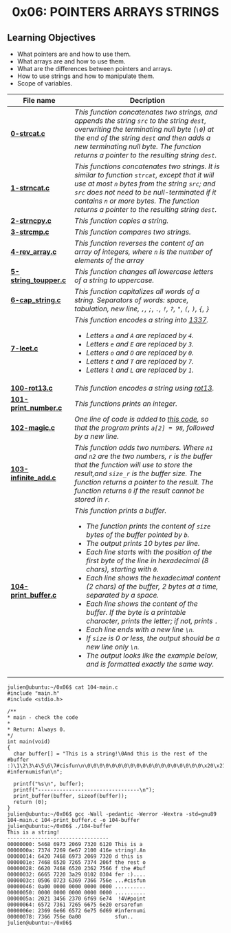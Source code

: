 <h1 align="center">0x06: POINTERS ARRAYS STRINGS</h1>

<h2>Learning Objectives</h2>
<ul>
  <li>What pointers are and how to use them.</li>
  <li>What arrays are and how to use them.</li>
  <li>What are the differences between pointers and arrays.</li>
  <li>How to use strings and how to manipulate them.</li>
  <li>Scope of variables.</li>
</ul>

|File name|Decription|
|---|---|
|[**0-strcat.c**](https://github.com/GM-Samuelstein/alx-low_level_programming/blob/master/0x06-pointers_arrays_strings/0-strcat.c)|*This function concatenates two strings, and appends the string `src` to the string `dest`, overwriting the terminating null byte (`\0`) at the end of the string `dest` and then adds a new terminating null byte. The function returns a pointer to the resulting string `dest`.*|
|[**1-strncat.c**](https://github.com/GM-Samuelstein/alx-low_level_programming/blob/master/0x06-pointers_arrays_strings/1-strncat.c)|*This functions concatenates two strings. It is similar to function `strcat`, except that it will use at most `n` bytes from the string `src`; and `src` does not need to be null-terminated if it contains `n` or more bytes. The function returns a pointer to the resulting string `dest`.*|
|[**2-strncpy.c**](https://github.com/GM-Samuelstein/alx-low_level_programming/blob/master/0x06-pointers_arrays_strings/2-strncpy.c)|*This function copies a string.*|
|[**3-strcmp.c**](https://github.com/GM-Samuelstein/alx-low_level_programming/blob/master/0x06-pointers_arrays_strings/3-strcmp.c)|*This function compares two strings.*|
|[**4-rev_array.c**](https://github.com/GM-Samuelstein/alx-low_level_programming/blob/master/0x06-pointers_arrays_strings/4-rev_array.c)|*This function reverses the content of an array of integers, where `n` is the number of elements of the array*|
|[**5-string_toupper.c**](https://github.com/GM-Samuelstein/alx-low_level_programming/blob/master/0x06-pointers_arrays_strings/5-string_toupper.c)|*This function changes all lowercase letters of a string to uppercase.*|
|[**6-cap_string.c**](https://github.com/GM-Samuelstein/alx-low_level_programming/blob/master/0x06-pointers_arrays_strings/6-cap_string.c)|*This function capitalizes all words of a string. Separators of words: space, tabulation, new line, `,`, `;`, `.`, `!`, `?`, `"`, `(`, `)`, `{`, `}`*|
|[**7-leet.c**](https://github.com/GM-Samuelstein/alx-low_level_programming/blob/master/0x06-pointers_arrays_strings/7-leet.c)|<em> This function encodes a string into [1337](https://en.wikipedia.org/wiki/Leet). <br> <ul> <li>Letters `a` and `A` are replaced by `4`.</li> <li>Letters `e` and `E` are replaced by `3`.</li> <li>Letters `o` and `O` are replaced by `0`. </li> <li>Letters `t` and `T` are replaced by `7`.</li> <li> Letters `l` and `L` are replaced by `1`. </li> </ul> </em>|
|[**100-rot13.c**](https://github.com/GM-Samuelstein/alx-low_level_programming/blob/master/0x06-pointers_arrays_strings/100-rot13.c)|*This function encodes a string using [rot13](https://en.wikipedia.org/wiki/ROT13).*|
|[**101-print_number.c**](https://github.com/GM-Samuelstein/alx-low_level_programming/blob/master/0x06-pointers_arrays_strings/101-print_number.c)|*This functions prints an integer.*|
|[**102-magic.c**](https://github.com/GM-Samuelstein/alx-low_level_programming/blob/master/0x06-pointers_arrays_strings/102-magic.c)|*One line of code is added to [this code](https://github.com/holbertonschool/make_magic_happen/blob/master/magic.c), so that the program prints `a[2] = 98`, followed by a new line.*|
|[**103-infinite_add.c**](https://github.com/GM-Samuelstein/alx-low_level_programming/blob/master/0x06-pointers_arrays_strings/103-infinite_add.c)|*This function adds two numbers. Where `n1` and `n2` are the two numbers, `r` is the buffer that the function will use to store the result,and `size_r` is the buffer size. The function returns a pointer to the result. The function returns `0` if the result cannot be stored in `r`.*|
|[**104-print_buffer.c**](https://github.com/GM-Samuelstein/alx-low_level_programming/blob/master/0x06-pointers_arrays_strings/104-print_buffer.c)|<em>This function prints a buffer.<br> <ul> <li>The function prints the content of `size` bytes of the buffer pointed by `b`.</li> <li>The output prints 10 bytes per line.</li> <li>Each line starts with the position of the first byte of the line in hexadecimal (8 chars), starting with `0`.</li> <li>Each line shows the hexadecimal content (2 chars) of the buffer, 2 bytes at a time, separated by a space.</li> <li>Each line shows the content of the buffer. If the byte is a printable character, prints the letter; if not, prints `.`</li> <li>Each line ends with a new line `\n`.</li> <li>If `size` is 0 or less, the output should be a new line only `\n`.</li> <li>The output looks like the example below, and is formatted exactly the same way.</li> </ul> <em>| 
  ```
  julien@ubuntu:~/0x06$ cat 104-main.c
#include "main.h"
#include <stdio.h>

/**
 * main - check the code
 *
 * Return: Always 0.
 */
int main(void)
{
    char buffer[] = "This is a string!\0And this is the rest of the #buffer :)\1\2\3\4\5\6\7#cisfun\n\0\0\0\0\0\0\0\0\0\0\0\0\0\0\0\0\0\0\0\x20\x21\x34\x56#pointersarefun #infernumisfun\n";

    printf("%s\n", buffer);
    printf("---------------------------------\n");
    print_buffer(buffer, sizeof(buffer));
    return (0);
}
julien@ubuntu:~/0x06$ gcc -Wall -pedantic -Werror -Wextra -std=gnu89 104-main.c 104-print_buffer.c -o 104-buffer
julien@ubuntu:~/0x06$ ./104-buffer 
This is a string!
---------------------------------
00000000: 5468 6973 2069 7320 6120 This is a 
0000000a: 7374 7269 6e67 2100 416e string!.An
00000014: 6420 7468 6973 2069 7320 d this is 
0000001e: 7468 6520 7265 7374 206f the rest o
00000028: 6620 7468 6520 2362 7566 f the #buf
00000032: 6665 7220 3a29 0102 0304 fer :)....
0000003c: 0506 0723 6369 7366 756e ...#cisfun
00000046: 0a00 0000 0000 0000 0000 ..........
00000050: 0000 0000 0000 0000 0000 ..........
0000005a: 2021 3456 2370 6f69 6e74  !4V#point
00000064: 6572 7361 7265 6675 6e20 ersarefun 
0000006e: 2369 6e66 6572 6e75 6d69 #infernumi
00000078: 7366 756e 0a00           sfun..
  julien@ubuntu:~/0x06$ 
